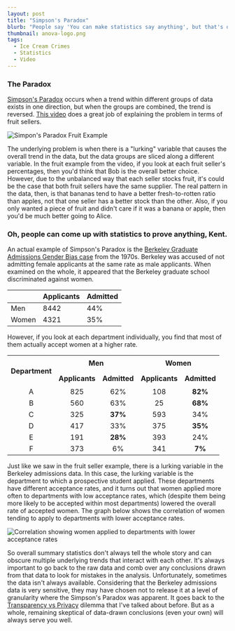 ```yaml
---
layout: post
title: "Simpson's Paradox"
blurb: "People say 'You can make statistics say anything', but that's only true if you don't know how to spot the warning signs of bad statistics."
thumbnail: anova-logo.png
tags: 
  - Ice Cream Crimes
  - Statistics
  - Video
---
```


### The Paradox

[Simpson's Paradox](https://en.wikipedia.org/wiki/Simpson%27s_paradox) occurs when a trend within different groups of data exists in one direction, but when the groups are combined, the trend is reversed. [This video](https://www.youtube.com/watch?v=ZDinnCwP3dg) does a great job of explaining the problem in terms of fruit sellers. 

<img alt="Simpon's Paradox Fruit Example" src="/img/simpsons-paradox-fruit.png">

The underlying problem is when there is a "lurking" variable that causes the overall trend in the data, but the data groups are sliced along a different variable. In the fruit example from the video, if you look at each fruit seller's percentages, then you'd think that Bob is the overall better choice. However, due to the unbalanced way that each seller stocks fruit, it's could be the case that both fruit sellers have the same supplier. The real pattern in the data, then, is that bananas tend to have a better fresh-to-rotten ratio than apples, not that one seller has a better stock than the other. Also, if you only wanted a piece of fruit and didn't care if it was a banana or apple, then you'd be much better going to Alice.

### Oh, people can come up with statistics to prove anything, Kent.

An actual example of Simpson's Paradox is the [Berkeley Graduate Admissions Gender Bias case](http://homepage.stat.uiowa.edu/~mbognar/1030/Bickel-Berkeley.pdf) from the 1970s. Berkeley was accused of not admitting female applicants at the same rate as male applicants. When examined on the whole, it appeared that the Berkeley graduate school discriminated against women.

|     | Applicants | Admitted |
| --- | ---------- | -------- |
| Men | 8442 | 44% |
| Women | 4321 | 35% |

However, if you look at each department individually, you find that most of them actually accept women at a higher rate.

<table style="text-align: center">
	<tr>
		<td rowspan="2"><h4>Department</h4></td>
		<td colspan="2"><b>Men</b></td>
		<td colspan="2"><b>Women</b></td>
	</tr>
	<tr>
		<td><b>Applicants</b></td>
		<td><b>Admitted</b></td>
		<td><b>Applicants</b></td>
		<td><b>Admitted</b></td>
	</tr>
	<tr>
		<td>A</td>
		<td>825</td>
		<td>62%</td>
		<td>108</td>
		<td><b>82%</b></td>
	</tr>
	<tr>
		<td>B</td>
		<td>560</td>
		<td>63%</td>
		<td>25</td>
		<td><b>68%</b></td>
	</tr>
	<tr>
		<td>C</td>
		<td>325</td>
		<td><b>37%</b></td>
		<td>593</td>
		<td>34%</td>
	</tr>
	<tr>
		<td>D</td>
		<td>417</td>
		<td>33%</td>
		<td>375</td>
		<td><b>35%</b></td>
	</tr>
	<tr>
		<td>E</td>
		<td>191</td>
		<td><b>28%</b></td>
		<td>393</td>
		<td>24%</td>
	</tr>
	<tr>
		<td>F</td>
		<td>373</td>
		<td>6%</td>
		<td>341</td>
		<td><b>7%</b></td>
	</tr>
</table>

Just like we saw in the fruit seller example, there is a lurking variable in the Berkeley admissions data. In this case, the lurking variable is the department to which a prospective student applied. These departments have different acceptance rates, and it turns out that women applied more often to departments with low acceptance rates, which (despite them being more likely to be accepted within most departments) lowered the overall rate of accepted women. The graph below shows the correlation of women tending to apply to departments with lower acceptance rates.

<img alt="Correlation showing women applied to departments with lower acceptance rates" src="/img/simpsons-paradox-berkeley-correlation.png" class="full-size">

So overall summary statistics don't always tell the whole story and can obscure multiple underlying trends that interact with each other. It's always important to go back to the raw data and comb over any conclusions drawn from that data to look for mistakes in the analysis. Unfortunately, sometimes the data isn't always available. Considering that the Berkeley admissions data is very sensitive, they may have chosen not to release it at a level of granularity where the Simpson's Paradox was apparent. It goes back to the [Transparency vs Privacy](http://localhost:9000/2016/02/21/transparency-versus-privacy.html) dilemma that I've talked about before. But as a whole, remaining skeptical of data-drawn conclusions (even your own) will always serve you well.

